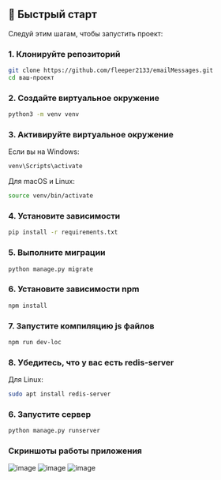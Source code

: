 

## 🚀 Быстрый старт

Следуй этим шагам, чтобы запустить проект:

### 1. Клонируйте репозиторий

```bash
git clone https://github.com/fleeper2133/emailMessages.git
cd ваш-проект
```

### 2. Создайте виртуальное окружение

```bash
python3 -m venv venv
```

### 3. Активируйте виртуальное окружение

Если вы на Windows:

```bash
venv\Scripts\activate
```

Для macOS и Linux:

```bash
source venv/bin/activate
```

### 4. Установите зависимости

```bash
pip install -r requirements.txt
```

### 5. Выполните миграции

```bash
python manage.py migrate
```
### 6. Установите зависимости npm

```bash
npm install
```
### 7. Запустите компиляцию js файлов

```bash
npm run dev-loc
```

### 8. Убедитесь, что у вас есть redis-server

Для Linux:

```bash
sudo apt install redis-server
```

### 6. Запустите сервер

```bash
python manage.py runserver
```

### Скриншоты работы приложения
![image](https://github.com/user-attachments/assets/15a66bce-3007-4705-b8f2-f097a504b6ec)
![image](https://github.com/user-attachments/assets/4ad17aad-5215-4e1b-ac82-adad247de69a)
![image](https://github.com/user-attachments/assets/125c1085-bb63-447d-8569-78f43d85db95)




